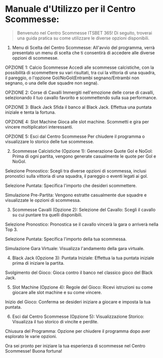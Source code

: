 # Manuale d'Utilizzo per il Centro Scommesse:

>Benvenuto nel Centro Scommesse ITSBET 365! Di seguito, troverai una guida pratica su come utilizzare le diverse opzioni disponibili.

1. Menu di Scelta del Centro Scommesse:
   All'avvio del programma, verrà presentato un menu di scelta che ti consentirà di accedere alle diverse opzioni di scommesse.

OPZIONE 1: Calcio Scommesse
Accedi alle scommesse calcistiche, con la possibilità di scommettere su vari risultati,
tra cui la vittoria di una squadra, il pareggio, o l'opzione Gol/NoGol(Entrambi segnano/Entrambi non segnano, o una delle due squadre non segna).

OPZIONE 2: Corse di Cavalli
Immergiti nell'emozione delle corse di cavalli, selezionando il tuo cavallo favorito e scommettendo sulla sua performance.

OPZIONE 3: Black Jack
Sfida il banco al Black Jack. Effettua una puntata iniziale e tenta la fortuna.

OPZIONE 4: Slot Machine
Gioca alle slot machine. Scommetti e gira per vincere moltiplicatori interessanti.

OPZIONE 5: Esci dal Centro Scommesse
Per chiudere il programma o visualizzare lo storico delle tue scommesse.

2. Scommesse Calcistiche (Opzione 1):
   Generazione Quote Gol e NoGol:
   Prima di ogni partita, vengono generate casualmente le quote per Gol e NoGol.

Selezione Pronostico:
Scegli tra diverse opzioni di scommessa, inclusi pronostici sulla vittoria di una squadra, il pareggio o eventi legati ai gol.

Selezione Puntata:
Specifica l'importo che desideri scommettere.

Simulazione Pre-Partita:
Vengono estratte casualmente due squadre e visualizzate le opzioni di scommessa.

3. Scommesse Cavalli (Opzione 2):
   Selezione del Cavallo:
   Scegli il cavallo su cui puntare tra quelli disponibili.

Selezione Pronostico:
Pronostica se il cavallo vincerà la gara o arriverà nella Top 3.

Selezione Puntata:
Specifica l'importo della tua scommessa.

Simulazione Gara Virtuale:
Visualizza l'andamento della gara virtuale.

4. Black Jack (Opzione 3):
   Puntata Iniziale:
   Effettua la tua puntata iniziale prima di iniziare la partita.

Svolgimento del Gioco:
Gioca contro il banco nel classico gioco del Black Jack.

5. Slot Machine (Opzione 4):
   Regole del Gioco:
   Ricevi istruzioni su come giocare alle slot machine e su come vincere.

Inizio del Gioco:
Conferma se desideri iniziare a giocare e imposta la tua puntata.

6. Esci dal Centro Scommesse (Opzione 5):
   Visualizzazione Storico:
   Visualizza il tuo storico di vincite e perdite.

Chiusura del Programma:
Opzione per chiudere il programma dopo aver esplorato le varie opzioni.


Ora sei pronto per iniziare la tua esperienza di scommesse nel Centro Scommesse! Buona fortuna!